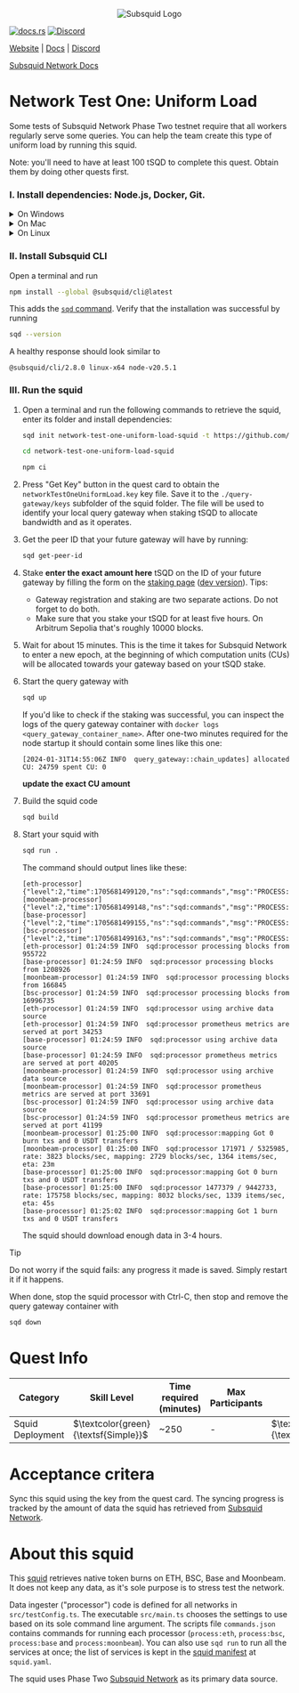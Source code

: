 <p align="center">
<picture>
    <source srcset="https://uploads-ssl.webflow.com/63b5a9958fccedcf67d716ac/64662df3a5a568fd99e3600c_Squid_Pose_1_White-transparent-slim%201.png" media="(prefers-color-scheme: dark)">
    <img src="https://uploads-ssl.webflow.com/63b5a9958fccedcf67d716ac/64662df3a5a568fd99e3600c_Squid_Pose_1_White-transparent-slim%201.png" alt="Subsquid Logo">
</picture>
</p>

[![docs.rs](https://docs.rs/leptos/badge.svg)](https://docs.subsquid.io/)
[![Discord](https://img.shields.io/discord/1031524867910148188?color=%237289DA&label=discord)](https://discord.gg/subsquid)

[Website](https://subsquid.io) | [Docs](https://docs.subsquid.io/) | [Discord](https://discord.gg/subsquid)

[Subsquid Network Docs](https://docs.subsquid.io/subsquid-network/)

# Network Test One: Uniform Load

Some tests of Subsquid Network Phase Two testnet require that all workers regularly serve some queries. You can help the team create this type of uniform load by running this squid.

Note: you'll need to have at least 100 tSQD to complete this quest. Obtain them by doing other quests first.

### I. Install dependencies: Node.js, Docker, Git.

<details>
<summary>On Windows</summary>

1. Enable [Hyper-V](https://learn.microsoft.com/en-us/virtualization/hyper-v-on-windows/quick-start/enable-hyper-v).
2. Install [Docker for Windows](https://docs.docker.com/desktop/install/windows-install/).
3. Install NodeJS LTS using the [official installer](https://nodejs.org/en/download).
4. Install [Git for Windows](https://git-scm.com/download/win).

In all installs it is OK to leave all the options at their default values. You will need a terminal to complete this tutorial - [WSL](https://learn.microsoft.com/en-us/windows/wsl/install) bash is the preferred option.

</details>
<details>
<summary>On Mac</summary>

1. Install [Docker for Mac](https://docs.docker.com/desktop/install/mac-install/).
2. Install Git using the [installer](https://sourceforge.net/projects/git-osx-installer/) or by [other means](https://git-scm.com/download/mac).
3. Install NodeJS LTS using the [official installer](https://nodejs.org/en/download).

We recommend configuring NodeJS to install global packages to a folder owned by an unprivileged account. Create the folder by running
```bash
mkdir ~/global-node-packages
```
then configure NodeJS to use it
```bash
npm config set prefix ~/global-node-packages
```
Make sure that the folder `~/global-node-packages/bin` is in `PATH`. That allows running globally installed NodeJS executables from any terminal. Here is a one-liner that detects your shell and takes care of setting `PATH`:
```
CURSHELL=`ps -hp $$ | awk '{print $5}'`; case `basename $CURSHELL` in 'bash') DEST="$HOME/.bash_profile";; 'zsh') DEST="$HOME/.zshenv";; esac; echo 'export PATH="${HOME}/global-node-packages/bin:$PATH"' >> "$DEST"
```
Alternatively you can add the following line to `~/.zshenv` (if you are using zsh) or `~/.bash_profile` (if you are using bash) manually:
```
export PATH="${HOME}/global-node-packages/bin:$PATH"
```

Re-open the terminal to apply the changes.

</details>
<details>
<summary>On Linux</summary>

Install [NodeJS (v16 or newer)](https://nodejs.org/en/download/package-manager), Git and Docker using your distro's package manager.

We recommend configuring NodeJS to install global packages to a folder owned by an unprivileged account. Create the folder by running
```bash
mkdir ~/global-node-packages
```
then configure NodeJS to use it
```bash
npm config set prefix ~/global-node-packages
```
Make sure that any executables globally installed by NodeJS are in `PATH`. That allows running them from any terminal. Open the `~/.bashrc` file in a text editor and add the following line at the end:
```
export PATH="${HOME}/global-node-packages/bin:$PATH"
```
Re-open the terminal to apply the changes.

</details>

### II. Install Subsquid CLI

Open a terminal and run
```bash
npm install --global @subsquid/cli@latest
```
This adds the [`sqd` command](/squid-cli). Verify that the installation was successful by running
```bash
sqd --version
```
A healthy response should look similar to
```
@subsquid/cli/2.8.0 linux-x64 node-v20.5.1
```

### III. Run the squid

1. Open a terminal and run the following commands to retrieve the squid, enter its folder and install dependencies:
   ```bash
   sqd init network-test-one-uniform-load-squid -t https://github.com/subsquid-quests/network-test-one-uniform-load-squid
   ```
   ```bash
   cd network-test-one-uniform-load-squid
   ```
   ```bash
   npm ci
   ```

2. Press "Get Key" button in the quest card to obtain the `networkTestOneUniformLoad.key` key file. Save it to the `./query-gateway/keys` subfolder of the squid folder. The file will be used to identify your local query gateway when staking tSQD to allocate bandwidth and as it operates.

3. Get the peer ID that your future gateway will have by running:
   ```bash
   sqd get-peer-id
   ```

4. Stake **enter the exact amount here** tSQD on the ID of your future gateway by filling the form on the [staking page](https://app.subsquid.io/profile/gateways/add) ([dev version](https://app.devsquid.net/profile/gateways/add)). Tips:
   - Gateway registration and staking are two separate actions. Do not forget to do both.
   - Make sure that you stake your tSQD for at least five hours. On Arbitrum Sepolia that's roughly 10000 blocks.

5. Wait for about 15 minutes. This is the time it takes for Subsquid Network to enter a new epoch, at the beginning of which computation units (CUs) will be allocated towards your gateway based on your tSQD stake.

6. Start the query gateway with
   ```bash
   sqd up
   ```
   If you'd like to check if the staking was successful, you can inspect the logs of the query gateway container with `docker logs <query_gateway_container_name>`. After one-two minutes required for the node startup it should contain some lines like this one:
   ```
   [2024-01-31T14:55:06Z INFO  query_gateway::chain_updates] allocated CU: 24759 spent CU: 0
   ```
   **update the exact CU amount**

7. Build the squid code
   ```bash
   sqd build
   ```

8. Start your squid with
   ```bash
   sqd run .
   ```
   The command should output lines like these:
   ```
   [eth-processor] {"level":2,"time":1705681499120,"ns":"sqd:commands","msg":"PROCESS:ETH"}
   [moonbeam-processor] {"level":2,"time":1705681499148,"ns":"sqd:commands","msg":"PROCESS:MOONBEAM"}
   [base-processor] {"level":2,"time":1705681499155,"ns":"sqd:commands","msg":"PROCESS:BASE"}
   [bsc-processor] {"level":2,"time":1705681499163,"ns":"sqd:commands","msg":"PROCESS:BSC"}
   [eth-processor] 01:24:59 INFO  sqd:processor processing blocks from 955722
   [base-processor] 01:24:59 INFO  sqd:processor processing blocks from 1208926
   [moonbeam-processor] 01:24:59 INFO  sqd:processor processing blocks from 166845
   [bsc-processor] 01:24:59 INFO  sqd:processor processing blocks from 16996735
   [eth-processor] 01:24:59 INFO  sqd:processor using archive data source
   [eth-processor] 01:24:59 INFO  sqd:processor prometheus metrics are served at port 34253
   [base-processor] 01:24:59 INFO  sqd:processor using archive data source
   [base-processor] 01:24:59 INFO  sqd:processor prometheus metrics are served at port 40205
   [moonbeam-processor] 01:24:59 INFO  sqd:processor using archive data source
   [moonbeam-processor] 01:24:59 INFO  sqd:processor prometheus metrics are served at port 33691
   [bsc-processor] 01:24:59 INFO  sqd:processor using archive data source
   [bsc-processor] 01:24:59 INFO  sqd:processor prometheus metrics are served at port 41199
   [moonbeam-processor] 01:25:00 INFO  sqd:processor:mapping Got 0 burn txs and 0 USDT transfers
   [moonbeam-processor] 01:25:00 INFO  sqd:processor 171971 / 5325985, rate: 3823 blocks/sec, mapping: 2729 blocks/sec, 1364 items/sec, eta: 23m
   [base-processor] 01:25:00 INFO  sqd:processor:mapping Got 0 burn txs and 0 USDT transfers
   [base-processor] 01:25:00 INFO  sqd:processor 1477379 / 9442733, rate: 175758 blocks/sec, mapping: 8032 blocks/sec, 1339 items/sec, eta: 45s
   [base-processor] 01:25:02 INFO  sqd:processor:mapping Got 1 burn txs and 0 USDT transfers
   ```

   The squid should download enough data in 3-4 hours.

> [!TIP]
> Do not worry if the squid fails: any progress it made is saved. Simply restart it if it happens.

When done, stop the squid processor with Ctrl-C, then stop and remove the query gateway container with
```bash
sqd down
```

# Quest Info

| Category         | Skill Level                          | Time required (minutes) | Max Participants | Reward                              | Status |
| ---------------- | ------------------------------------ | ----------------------- | ---------------- | ----------------------------------- | ------ |
| Squid Deployment | $\textcolor{green}{\textsf{Simple}}$ | ~250                    | -                | $\textcolor{red}{\textsf{75tSQD}}$  | open   |

# Acceptance critera

Sync this squid using the key from the quest card. The syncing progress is tracked by the amount of data the squid has retrieved from [Subsquid Network](https://docs.subsquid.io/subsquid-network).

# About this squid

This [squid](https://docs.subsquid.io/) retrieves native token burns on ETH, BSC, Base and Moonbeam. It does not keep any data, as it's sole purpose is to stress test the network.

Data ingester ("processor") code is defined for all networks in `src/testConfig.ts`. The executable `src/main.ts` chooses the settings to use based on its sole command line argument. The scripts file `commands.json` contains commands for running each processor (`process:eth`, `process:bsc`, `process:base` and `process:moonbeam`). You can also use `sqd run` to run all the services at once; the list of services is kept in the [squid manifest](https://docs.subsquid.io/cloud/reference/manifest/) at `squid.yaml`.

The squid uses Phase Two [Subsquid Network](https://docs.subsquid.io/subsquid-network) as its primary data source.
